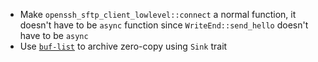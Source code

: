  - Make `openssh_sftp_client_lowlevel::connect` a normal function, it doesn't have to be `async` function
   since `WriteEnd::send_hello` doesn't have to be `async`
 - Use [`buf-list`](https://docs.rs/buf-list) to archive zero-copy using `Sink` trait
